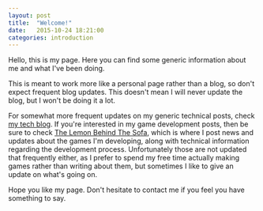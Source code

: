 ```yaml
---
layout: post
title:  "Welcome!"
date:   2015-10-24 18:21:00
categories: introduction
---
```

Hello, this is my page. Here you can find some generic information about me and what I've been doing.

This is meant to work more like a personal page rather than a blog, so don't expect frequent blog updates. This doesn't mean I will never update the blog, but I won't be doing it a lot.

For somewhat more frequent updates on my generic technical posts, check [my tech blog][marco-lopes_com]. If you're interested in my game development posts, then be sure to check [The Lemon Behind The Sofa][lemon_behind_the_sofa], which is where I post news and updates about the games I'm developing, along with technical information regarding the development process.
Unfortunately those are not updated that frequently either, as I prefer to spend my free time actually making games rather than writing about them, but sometimes I like to give an update on what's going on.

Hope you like my page. Don't hesitate to contact me if you feel you have something to say.

[lemon_behind_the_sofa]: http://thelemonbehindthesofa.com/
[marco-lopes_com]:   http://marco-lopes.com
